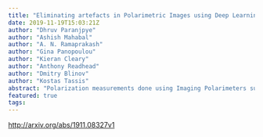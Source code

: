 ```yaml
---
title: "Eliminating artefacts in Polarimetric Images using Deep Learning"
date: 2019-11-19T15:03:21Z
author: "Dhruv Paranjpye"
author: "Ashish Mahabal"
author: "A. N. Ramaprakash"
author: "Gina Panopoulou"
author: "Kieran Cleary"
author: "Anthony Readhead"
author: "Dmitry Blinov"
author: "Kostas Tassis"
abstract: "Polarization measurements done using Imaging Polarimeters such as the Robotic Polarimeter are very sensitive to the presence of artefacts in images. Artefacts can range from internal reflections in a telescope to satellite trails that could contaminate an area of interest in the image. With the advent of wide-field polarimetry surveys, it is imperative to develop methods that automatically flag artefacts in images. In this paper, we implement a Convolutional Neural Network to identify the most dominant artefacts in the images. We find that our model can successfully classify sources with 98% true positive and 97% true negative rates. Such models, combined with transfer learning, will give us a running start in artefact elimination for near-future surveys like WALOP."
featured: true
tags:
---
```

http://arxiv.org/abs/1911.08327v1